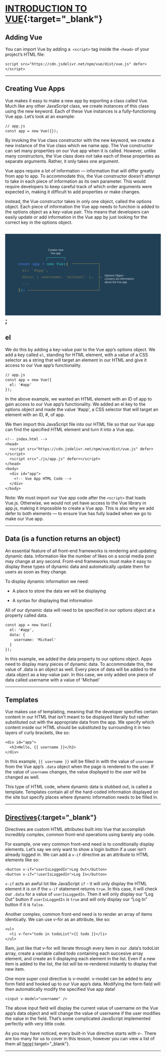 # [INTRODUCTION TO VUE](https://vuejs.org/guide/introduction.html#what-is-vue){:target="_blank"}
## Adding Vue
You can import Vue by adding a` <script>` tag inside the `<head>` of your project’s HTML file:

```
script src="https://cdn.jsdelivr.net/npm/vue/dist/vue.js" defer></script>
```
---

## Creating Vue Apps
Vue makes it easy to make a new app by exporting a class called Vue. Much like any other JavaScript class, we create instances of this class using the new keyword. Each of these Vue instances is a fully-functioning Vue app. Let’s look at an example:

```
// app.js
const app = new Vue({});
```

By invoking the Vue class constructor with the new keyword, we create a new instance of the Vue class which we name app. The Vue constructor can set many properties on our Vue app when it is called. However, unlike many constructors, the Vue class does not take each of these properties as separate arguments. Rather, it only takes one argument.

Vue apps require a lot of information — information that will differ greatly from app to app. To accommodate this, the Vue constructor doesn’t attempt to take in each piece of information as its own parameter. This would require developers to keep careful track of which order arguments were expected in, making it difficult to add properties or make changes.

Instead, the Vue constructor takes in only one object, called the options object. Each piece of information the Vue app needs to function is added to the options object as a key-value pair. This means that developers can easily update or add information in the Vue app by just looking for the correct key in the options object.

![](option-object-diagram.png);
---

## el
We do this by adding a key-value pair to the Vue app’s options object. We add a key called `el`, standing for HTML element, with a value of a CSS selector as a string that will target an element in our HTML and give it access to our Vue app’s functionality.

```
// app.js
const app = new Vue({
  el: '#app'
});
```

In the above example, we wanted an HTML element with an ID of app to gain access to our Vue app’s functionality. We added an el key to the options object and made the value '#app', a CSS selector that will target an element with an ID, #, of app.

We then import this JavaScript file into our HTML file so that our Vue app can find the specified HTML element and turn it into a Vue app.


```
<!-- index.html -->
<head>
  <script src="https://cdn.jsdelivr.net/npm/vue/dist/vue.js" defer></script>
  <script src="./js/app.js" defer></script>
</head>
<body>
  <div id="app">
    <!-- Vue App HTML Code -->
  </div>
</body>

```

Note: We must import our Vue app code after the `<script>` that loads Vue.js. Otherwise, we would not yet have access to the Vue library in app.js, making it impossible to create a Vue app. This is also why we add defer to both elements — to ensure Vue has fully loaded when we go to make our Vue app.

---
## Data (is a function returns an object)
An essential feature of all front-end frameworks is rendering and updating dynamic data. Information like the number of likes on a social media post may change at any second. Front-end frameworks must make it easy to display these types of dynamic data and automatically update them for users as soon as they change.

To display dynamic information we need:

 - A place to store the data we will be displaying

 - A syntax for displaying that information


All of our dynamic data will need to be specified in our options object at a property called data.

```
const app = new Vue({
  el: '#app',
  data: {
    username: 'Michael'
  }
});
```

In this example, we added the data property to our options object. Apps need to display many pieces of dynamic data. To accommodate this, the value of .data is an object as well. Every piece of data will be added to the .data object as a key-value pair. In this case, we only added one piece of data called username with a value of 'Michael'

---

## Templates
Vue makes use of templating, meaning that the developer specifies certain content in our HTML that isn’t meant to be displayed literally but rather substituted out with the appropriate data from the app. We specify which content inside our HTML should be substituted by surrounding it in two layers of curly brackets, like so:

```
<div id="app">
  <h2>Hello, {{ username }}</h2>
</div>
```

In this example, `{{ username }}` will be filled in with the value of `username` from the Vue app’s `.data` object when the page is rendered to the user. If the value of `username` changes, the value displayed to the user will be changed as well.


This type of HTML code, where dynamic data is stubbed out, is called a template. Templates contain all of the hard-coded information displayed on the site but specify places where dynamic information needs to be filled in.

---
## [Directives](https://vuejs.org/api/#Directives){:target="_blank"}
Directives are custom HTML attributes built into Vue that accomplish incredibly complex, common front-end operations using barely any code.

For example, one very common front-end need is to conditionally display elements. Let’s say we only want to show a login button if a user isn’t already logged in. We can add a `v-if` directive as an attribute to HTML elements like so:

```
<button v-if="userIsLoggedIn">Log Out</button>
<button v-if="!userIsLoggedIn">Log In</button>
```

`v-if` acts an awful lot like JavaScript `if` - it will only display the HTML element it is on if the `v-if` statement returns `true`. In this case, it will check our `.data` for a value of `userIsLoggedIn`. Then it will only display our “Log Out” button if `userIsLoggedIn` is `true` and will only display our “Log In” button if it is `false`.


Another complex, common front-end need is to render an array of items identically. We can use v-for as an attribute, like so:

```
<ul>
  <li v-for="todo in todoList">{{ todo }}</li>
</ul>
```
Bam, just like that v-for will iterate through every item in our .data‘s todoList array, create a variable called todo containing each succesive array element, and create an li displaying each element in the list. Even if a new item is added to the list, the list will be re-rendered instantly to display that new item.

One more super cool directive is v-model. v-model can be added to any form field and hooked up to our Vue app’s data. Modifying the form field will then automatically modify the specified Vue app data!

```
<input v-model="username" />
```

The above input field will display the current value of username on the Vue app’s data object and will change the value of username if the user modifies the value in the field. That’s some complicated JavaScript implemented perfectly with very little code.

As you may have noticed, every built-in Vue directive starts with v-. There are too many for us to cover in this lesson, however you can view a list of them all [here](https://vuejs.org/api/#Directives){:target="_blank"}.

---